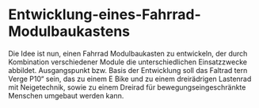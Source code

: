 # Entwicklung-eines-Fahrrad-Modulbaukastens
Die Idee ist nun, einen Fahrrad Modulbaukasten zu entwickeln, der durch Kombination verschiedener Module die unterschiedlichen Einsatzzwecke abbildet. Ausgangspunkt bzw. Basis der Entwicklung soll das Faltrad tern Verge P10“ sein, das zu einem E Bike und zu einem dreirädrigen Lastenrad mit Neigetechnik, sowie zu einem Dreirad für bewegungseingeschränkte Menschen umgebaut werden kann. 
